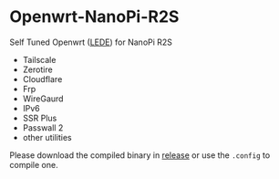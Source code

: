 # Openwrt-NanoPi-R2S

Self Tuned Openwrt ([LEDE](https://github.com/coolsnowwolf/lede)) for NanoPi R2S

- Tailscale
- Zerotire
- Cloudflare
- Frp
- WireGaurd
- IPv6
- SSR Plus
- Passwall 2
- other utilities

Please download the compiled binary in [release](https://github.com/iamNCJ/Openwrt-NanoPi-R2S/releases) or use the `.config` to compile one.
